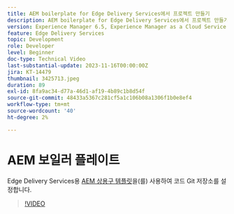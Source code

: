 ```yaml
---
title: AEM boilerplate for Edge Delivery Services에서 프로젝트 만들기
description: AEM boilerplate for Edge Delivery Services에서 프로젝트 만들기
version: Experience Manager 6.5, Experience Manager as a Cloud Service
feature: Edge Delivery Services
topic: Development
role: Developer
level: Beginner
doc-type: Technical Video
last-substantial-update: 2023-11-16T00:00:00Z
jira: KT-14479
thumbnail: 3425713.jpeg
duration: 89
exl-id: 8fa9ac34-d77a-46d1-af19-4b89c1b8d54f
source-git-commit: 48433a5367c281cf5a1c106b08a1306f1b0e8ef4
workflow-type: tm+mt
source-wordcount: '40'
ht-degree: 2%

---
```


# AEM 보일러 플레이트

Edge Delivery Services용 [AEM 상용구 템플릿](https://github.com/adobe/aem-boilerplate)을(를) 사용하여 코드 Git 저장소를 설정합니다.

>[!VIDEO](https://video.tv.adobe.com/v/3425713/?learn=on)
